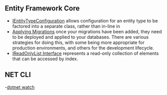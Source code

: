 ## Entity Framework Core

- [IEntityTypeConfiguration](https://learn.microsoft.com/en-us/dotnet/api/microsoft.entityframeworkcore.ientitytypeconfiguration-1?view=efcore-7.0) allows configuration for an entity type to be factored into a separate class, rather than in-line in
- [Applying Migrations](https://learn.microsoft.com/en-us/ef/core/managing-schemas/migrations/applying?tabs=dotnet-core-cli) once your migrations have been added, they need to be deployed and applied to your databases. There are various strategies for doing this, with some being more appropriate for production environments, and others for the development lifecycle.
- [IReadOnlyList<T> Interface](https://learn.microsoft.com/en-us/dotnet/api/system.collections.generic.ireadonlylist-1?view=net-7.0) represents a read-only collection of elements that can be accessed by index.

## NET CLI
-[dotnet watch](https://learn.microsoft.com/en-us/dotnet/core/tools/dotnet-watch)
